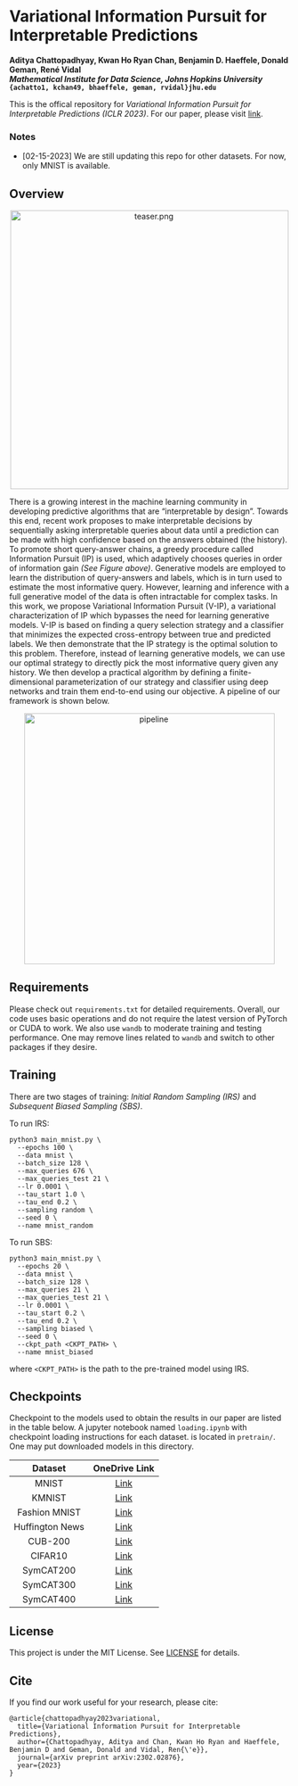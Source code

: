 # Variational Information Pursuit for Interpretable Predictions
**Aditya Chattopadhyay, Kwan Ho Ryan Chan, Benjamin D. Haeffele, Donald Geman, René Vidal** <br>
***Mathematical Institute for Data Science, Johns Hopkins University*** <br>
**`{achatto1, kchan49, bhaeffele, geman, rvidal}jhu.edu`**

This is the offical repository for *Variational Information Pursuit for Interpretable Predictions (ICLR 2023)*.  For our paper, please visit [link](https://arxiv.org/abs/2207.00938).

### Notes
- [02-15-2023] We are still updating this repo for other datasets. For now, only MNIST is available. 


## Overview
<p align="center">
<img src="./assets/teaser.png" alt="teaser.png" width="500"/>
</p>

There is a growing interest in the machine learning community in developing
predictive algorithms that are “interpretable by design”. Towards this end, recent work proposes to make interpretable decisions by sequentially asking interpretable queries about data until a prediction can be made with high confidence based on the answers obtained (the history). To promote short query-answer
chains, a greedy procedure called Information Pursuit (IP) is used, which adaptively chooses queries in order of information gain *(See Figure above)*. Generative models are employed to learn the distribution of query-answers and labels, which is in turn used to estimate the most informative query. However, learning and inference with a
full generative model of the data is often intractable for complex tasks. In this work, we propose Variational Information Pursuit (V-IP), a variational characterization of IP which bypasses the need for learning generative models. V-IP is based on finding a query selection strategy and a classifier that minimizes the expected cross-entropy between true and predicted labels. We then demonstrate that the IP strategy is the optimal solution to this problem. Therefore, instead of learning generative models, we can use our optimal strategy to directly pick the most informative query given any history. We then develop a practical algorithm by defining a finite-dimensional parameterization of our strategy and classifier using deep networks and train them end-to-end using our objective. A pipeline of our framework is shown below.
<p align="center">
<img src="./assets/pipeline.png" alt="pipeline" width="450"/>
</p>

## Requirements
Please check out `requirements.txt` for detailed requirements. Overall, our code uses basic operations and do not require the latest version of PyTorch or CUDA to work. We also use `wandb` to moderate training and testing performance. One may remove lines related to `wandb` and switch to other packages if they desire. 


## Training
There are two stages of training: *Initial Random Sampling (IRS)* and *Subsequent Biased Sampling (SBS)*.

To run IRS:

```
python3 main_mnist.py \
  --epochs 100 \
  --data mnist \
  --batch_size 128 \
  --max_queries 676 \
  --max_queries_test 21 \
  --lr 0.0001 \
  --tau_start 1.0 \
  --tau_end 0.2 \
  --sampling random \
  --seed 0 \
  --name mnist_random
```

To run SBS:

```
python3 main_mnist.py \
  --epochs 20 \
  --data mnist \
  --batch_size 128 \
  --max_queries 21 \
  --max_queries_test 21 \
  --lr 0.0001 \
  --tau_start 0.2 \
  --tau_end 0.2 \
  --sampling biased \
  --seed 0 \
  --ckpt_path <CKPT_PATH> \
  --name mnist_biased
```
where `<CKPT_PATH>` is the path to the pre-trained model using IRS.

## Checkpoints
Checkpoint to the models used to obtain the results in our paper are listed in the table below. A jupyter notebook named `loading.ipynb` with checkpoint loading instructions for each dataset. is located in `pretrain/`. One may put downloaded models in this directory.


| Dataset | OneDrive Link |
| :---: | :-------: |
| MNIST | [Link](https://livejohnshopkins-my.sharepoint.com/:u:/g/personal/kchan49_jh_edu/Ec1de2HcJ9dMuT9ScOhFsfcBeZ25A55rAo7lkdUMQpQoMg?e=PFvayh) |
| KMNIST | [Link](https://livejohnshopkins-my.sharepoint.com/:u:/g/personal/kchan49_jh_edu/EX5CH3HbXA5Eo1yIC7JMswAB5GaanEcRBDtd-kSjHOCEXw?e=UdHQYi) |
| Fashion MNIST | [Link](https://livejohnshopkins-my.sharepoint.com/:u:/g/personal/kchan49_jh_edu/EbocJetI_vpNmMZ0w33cQHIBGiH8_nxOT75YbfjP5ma47g?e=kAEevd) |
| Huffington News | [Link](https://livejohnshopkins-my.sharepoint.com/:u:/g/personal/kchan49_jh_edu/ETe8rbzfY0BKh5EmHe-mx-sBRRd_1BROEHEJU58O57my3g?e=7tXnnn) |
| CUB-200 | [Link](https://livejohnshopkins-my.sharepoint.com/:u:/g/personal/kchan49_jh_edu/Eda0xGUGQ39Kl1d4LACN2agByKqByRMM0QZm6Rnibq4gBw?e=dXCcpw) |
| CIFAR10 | [Link](https://livejohnshopkins-my.sharepoint.com/:u:/g/personal/kchan49_jh_edu/ES_orEvtEc9Kjw4u1wgfiC8BvH7Y_6kaNVs-ZWvPqLcwjA?e=7a4Ylc) |
| SymCAT200 | [Link](https://livejohnshopkins-my.sharepoint.com/:u:/g/personal/kchan49_jh_edu/Edi9NVj6171DpfX4hgpJH3MB6xHxke2j7XRCunZKmb_CUw?e=SdTKxO) |
| SymCAT300 | [Link](https://livejohnshopkins-my.sharepoint.com/:u:/g/personal/kchan49_jh_edu/ERgvhBjxLj9GodXjFzGZTAAB4j0TP0EWd7EL1ZqL9eA_kQ?e=MAxemp) |
| SymCAT400 | [Link](https://livejohnshopkins-my.sharepoint.com/:u:/g/personal/kchan49_jh_edu/EbBJ8nDEk8dMmc6SXdh9rp0By5XG3Gf8Z0wLD8zHaJcXRw?e=gmJE68) |


## License
This project is under the MIT License. See [LICENSE](./LISENSE.md) for details.


## Cite
If you find our work useful for your research, please cite:

```
@article{chattopadhyay2023variational,
  title={Variational Information Pursuit for Interpretable Predictions},
  author={Chattopadhyay, Aditya and Chan, Kwan Ho Ryan and Haeffele, Benjamin D and Geman, Donald and Vidal, Ren{\'e}},
  journal={arXiv preprint arXiv:2302.02876},
  year={2023}
}
```

